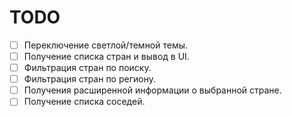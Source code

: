 # TODO

- [ ] Переключение светлой/темной темы.
- [ ] Получение списка стран и вывод в UI.
- [ ] Фильтрация стран по поиску.
- [ ] Фильтрация стран по региону.
- [ ] Получения расширенной информации о выбранной стране.
- [ ] Получение списка соседей.
